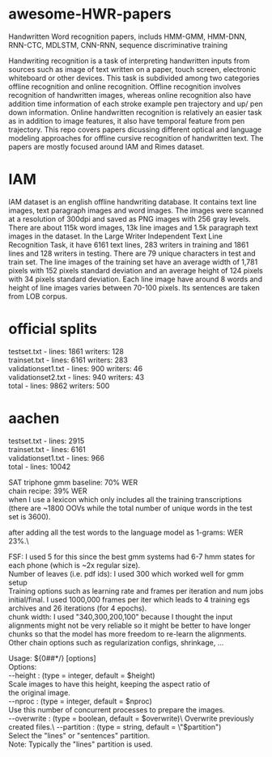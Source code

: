 # awesome-HWR-papers
Handwritten Word recognition papers, includs HMM-GMM, HMM-DNN, RNN-CTC, MDLSTM, CNN-RNN, sequence discriminative training

Handwriting recognition is a task of interpreting handwritten inputs from sources such as image of text written on a paper, touch screen, electronic whiteboard or other devices. This task is subdivided among two categories offline recognition and online recognition. Offline recognition involves recognition of handwritten images, whereas online recognition also have addition time information of each stroke example pen trajectory and up/ pen down information. Online handwritten recognition is relatively an easier task as in addition to image features, it also have temporal feature from pen trajectory. This repo covers papers dicussing different optical and language modeling approaches for offline cursive recognition of handwritten text. The papers are mostly focused around IAM and Rimes dataset.

# IAM

IAM dataset is an english offline handwriting database. It contains text line images, text paragraph images and word images.  The images were scanned at a resolution of 300dpi and saved as PNG images with 256 gray levels. There are about 115k word images, 13k line images and 1.5k paragraph text images in the dataset. In the Large Writer Independent Text Line Recognition Task, it have 6161 text lines, 283 writers in training and 1861 lines and 128 writers in testing. There are 79 unique characters in test and train set. The line images of the training set have an average width of 1,781 pixels with 152 pixels standard deviation and an average height of 124 pixels with 34 pixels standard deviation. Each line image have around 8 words and height of line images varies between 70-100 pixels. Its sentences are taken from LOB corpus. 
 
# official splits
testset.txt - lines: 1861 writers: 128\
trainset.txt - lines: 6161 writers: 283\
validationset1.txt - lines: 900 writers: 46\
validationset2.txt - lines: 940 writers: 43\
total - lines: 9862 writers: 500

# aachen
testset.txt - lines: 2915\
trainset.txt - lines: 6161\
validationset1.txt - lines: 966\
total - lines: 10042

SAT triphone gmm baseline: 70% WER\
chain recipe: 39% WER \
when I use a lexicon which only includes all the training 
transcriptions (there are ~1800 OOVs while the total number 
of unique words in the test set is 3600).

after adding all the test words to the language model  as 1-grams: WER 23%.\

FSF: I used 5 for this since the best gmm systems had 6-7 hmm states for each phone (which is ~2x regular size).\
Number of leaves (i.e. pdf ids): I used 300 which worked well for gmm setup\
Training options such as learning rate and frames per iteration and num jobs initial/final. I used 1000,000 frames per iter which leads to 4 training egs archives and 26 iterations (for 4 epochs). \
chunk width: I used "340,300,200,100" because I thought the input alignments might not be very reliable so it might be better to have longer chunks so that the model has more freedom to re-learn the alignments.\
Other chain options such as regularization configs, shrinkage, ...


Usage: ${0##*/} [options]\
Options:\
  --height     : (type = integer, default = $height)\
                 Scale images to have this height, keeping the aspect ratio of\
                 the original image.\
  --nproc      : (type = integer, default = $nproc)\
                 Use this number of concurrent processes to prepare the images.\
  --overwrite  : (type = boolean, default = $overwrite)\
                 Overwrite previously created files.\
  --partition  : (type = string, default = \"$partition\")\
                 Select the \"lines\" or \"sentences\" partition.\
                 Note: Typically the \"lines\" partition is used.
